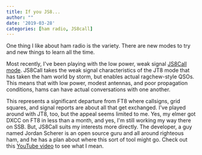 ```yaml
---
title: If you JS8...
author: ""
date: '2019-03-28'
categories: [ham radio, JS8call]
---
```


One thing I like about ham radio is the variety.
There are new modes to try and new things to learn all the time.

Most recently, I've been playing with the low power, weak signal [JS8Call mode](https://js8call.com/).
JS8Call takes the weak signal characteristics of the JT8 mode that has taken the ham world by storm, but enables actual ragchew-style QSOs.
This means that with low power, modest antennas, and poor propagation conditions, hams can have actual conversations with one another.

This represents a significant departure from FT8 where callsigns, grid squares, and signal reports are about all that get exchanged.
I've played around with JT8, too, but the appeal seems limited to me.
Yes, my elmer got DXCC on FT8 in less than a month, and yes, I'm still working my way there on SSB.
But, JS8Call suits my interests more directly.
The developer, a guy named Jordan Scherer is an open source guru and all around righteous ham, and he has a plan about where this sort of tool might go.
Check out this [YouTube video](https://youtu.be/mZKhVcFOljY) to see what I mean.
